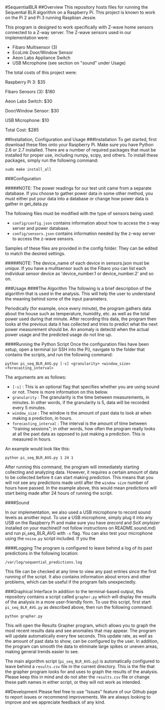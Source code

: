 #SequentialBLR
##Overview
This repository hosts files for running the Sequential BLR algorithm on a Raspberry Pi. This project is known to work on the Pi 2 and Pi 3 running Raspbian Jessie.

This program is designed to work specifically with Z-wave home sensors connected to a Z-way server. The Z-wave sensors used in our implementation were:

* Fibaro Multisensor (3)
* EcoLink Door/Window Sensor
* Aeon Labs Appliance Switch
* USB Microphone (see section on "sound" under Usage)

The total costs of this project were:

Raspberry Pi 3:      $35

Fibaro Sensors (3): $180

Aeon Labs Switch:    $30

Door/Window Sensor:  $30

USB Microphone:      $10

Total Cost:         $285

##Installation, Configuration and Usage
###Installation
To get started, first download these files onto your Raspberry Pi. Make sure you have Python 2.6 or 2.7 installed.
There are a number of required packages that must be installed for proper use, including numpy, scipy, and others. 
To install these packages, simply run the following command:

`sudo make install_all`

###Configuration

#####NOTE: The power readings for our test unit came from a separate database. If you choose to gather power data in some other method, you must either put your data into a database or change how power data is gather in get_data.py

The following files must be modified with the type of sensors being used:

* `config/config.json` contains information about how to access the z-way server and power database.
* `config/sensors.json` contains information needed by the z-way server to access the z-wave sensors.

Samples of these files are provided in the config folder. They can be edited to match the desired settings. 

#####NOTE: The device\_name of each device in sensors.json must be _unique_. If you have a mulitsensor such as the Fibaro you can list each individual sensor device as 'device_number.1 or device_number.2' and so on. 

###Usage
####The Algorithm
The following is a brief description of the algorithm that is used in the analysis. This will help the user to understand the meaning behind some of the input parameters.

Periodically (for example, once every minute), the program gathers data about the house such as temperature, humidity, etc. as well as the total power used during that minute. 
After recording this data, the program then looks at the previous data it has collected and tries to predict what the next power measurement should be. 
An anomaly is detectd when the actual power usage and the predicted usage do not line up. 


####Running the Python Script
Once the configuration files have been setup, open a terminal (or SSH into the Pi), navigate to the folder that contains the scripts, and run the following command:

`python pi_seq_BLR_AVG.py [-s] <granularity> <window_size> <forecasting_interval>`

The arguments are as follows:
* `[-s]` : This is an optional flag that specifies whether you are using sound or not. There is more information on this below.
* `granularity` : The granularity is the time between measurements, in minutes. In other words, if the granularity is 5, data will be recorded every 5 minutes.
* `window_size` : The window is the amount of past data to look at when making a prediction, in hours.
* `forecasting_interval` : The interval is the amount of time between "training sessions"; in other words, how often the program really looks at all the past data as opposed to just making a prediction. This is measured in hours.

An example would look like this:

`python pi_seq_BLR_AVG.py 1 24 1`

After running this command, the program will immediately starting collecting and analyzing data. 
However, it requires a certain amount of data to be collected before it can start making prediction.
This means that you will not see any predictions made until after the `window size` number of hours have passed.
In the example above, this would mean predictions will start being made after 24 hours of running the script.

####Sound

In our implementation, we also used a USB microphone to record sound levels as another input. To use a USB microphone, simply plug it into any USB on the Raspberry Pi and make sure you have *arecord* and *SoX anylazer* installed on your machine(if not follow instructions on README.sound.md) and run pi_seq_BLR_AVG with `-s` flag. You can also test your microphone using the `noise.py` script included. If you the 

####Logging
The program is configured to leave behind a log of its past predictions in the following location:

`/var/log/sequential_predictions.log`

This file can be checked at any time to view any past entries since the first running of the script.
It also contains information about errors and other problems, which can be useful if the program fails unexpectedly.

###Graphical Interface
In addition to the terminal-based output, this repository contains a script called `grapher.py` which will display the results of the analysis in a more user-friendly form.
To use this script, first start `pi_seq_BLR_AVG.py` as described above, then run the following command:

`python grapher.py`

This will open the Results Grapher program, which allows you to graph the most recent results data and see anomalies that may appear.
The program will update automatically every few seconds. 
This update rate, as well as the amount of past data to show, can be configured by the user.
In addition, the program can smooth the data to eliminate large spikes or uneven areas, making general trends easier to see.

The main algorithm script (`pi_seq_BLR_AVG.py`) is automatically configured to leave behind a `results.csv` file in the current directory.
This is the file that the grapher program looks for and uses to graph the results of the analysis.
Please keep this in mind and do not alter the `results.csv` file or change these path names in either script, or they will not work as intended.

##Development
Please feel free to use "Issues" feature of our Github page to report issues or recommend improvements.
We are always looking to improve and we appreciate feedback of any kind.


